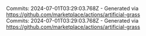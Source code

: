 Commits: 2024-07-01T03:29:03.768Z - Generated via https://github.com/marketplace/actions/artificial-grass
<br>
Commits: 2024-07-01T03:29:03.768Z - Generated via https://github.com/marketplace/actions/artificial-grass
<br>
